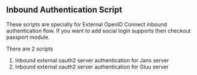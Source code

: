 ## Inbound Authentication Script

These scripts are specially for External OpenID Connect inbound authentication flow. If you want to add social login supports then checkout passport module.

There are 2 scripts

1. Inbound external oauth2 server authentication for Jans server
2. Inbound external oauth2 server authentication for Gluu server

